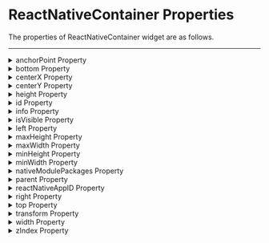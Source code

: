                                


ReactNativeContainer Properties
===============================

The properties of ReactNativeContainer widget are as follows.

* * *


<details close markdown="block"><summary>anchorPoint Property</summary> 

* * *

Specifies the anchor point of the widget-bounds rectangle by using the ReactNativeContainer widget's coordinate space.

### Syntax
```

anchorPoint
```

### Type

JSObject

### Read/Write

Read + Write

### Remarks

The value for this property is a JavaScript dictionary object with the keys **x** and **y**. The values for the x and y keys are floating-point numbers ranging from 0 to 1. All geometric manipulations to the widget occur about the specified point. For example, applying a rotation transform to a widget with the default anchor point causes the ReactNativeContainer widget to rotate around its center.

The default value for this property is center ( {"x":0.5, "y":0.5} ), that represents the center of the widgets bounds rectangle. The behavior is undefined if the values are outside the range zero (0) to one (1).

### Example

```

Form1.widget1.anchorPoint = {
    "x": 0.5,
    "y": 0.5
};
```

### Available in the IDE

Yes

### Platform Availability

*   iOS
*   Android

* * *

</details>
<details close markdown="block"><summary>bottom Property</summary>

* * *

This property determines the bottom edge of the widget and is measured from the bottom bounds of the parent container.

The bottom property determines the position of the bottom edge of the ReactNativeContainer widget’s bounding box. The value may be set using DP (Device Independent Pixels), Percentage, or Pixels. In freeform layout, the distance is measured from the bottom edge of the parent container. In flow-vertical layout, the value is ignored. In flow-horizontal layout, the value is ignored.

The bottom property is used only if the Height property is not provided.

### Syntax

bottom

### Type

String

### Read/Write

Read + Write

### Remarks

The property determines the bottom edge of the ReactNativeContainer widget and is measured from the bottom bounds of the parent container.

If the layoutType is set as voltmx.flex.FLOW\_VERTICAL, the bottom property is measured from the top-edge of the bottom sibling widget. The vertical space between two widgets is measured from bottom of the top sibling widget and the top of the bottom sibling widget.

### Example

```

//Sample code to set the bottom property for widgets by using DP, Percentage and Pixels.
frmHome.widgetID.bottom = "50dp";

frmHome.widgetID.bottom = "10%";

frmHome.widgetID.bottom = "10px";
```

### Available in the IDE

Yes

### Platform Availability

*   iOS
*   Android

* * *

</details>
<details close markdown="block"><summary>centerX Property</summary>

* * *

This property determines the center of a ReactNativeContainer widget measured from the left bounds of the parent container.

The centerX property determines the horizontal center of the ReactNativeContainer widget’s bounding box. The value may be set by using DP (Device Independent Pixels), Percentage, or Pixels. In free-form layout, the distance is measured from the left-edge of the parent container. In flow-vertical layout, the distance is measured from the left-edge of the parent container. In flow-horizontal layout, the distance is measured from the right-edge of the previous sibling widget in the hierarchy.

### Syntax

centerX

### Type
```

String
```

### Read/Write

Read + Write

### Remarks

If the layoutType is set as voltmx.flex.FLOW\_HORIZONTAL, the centerX property is measured from the right-edge of the left sibling widget.

### Example

```

//Sample code to set the centerX property for widgets by using DP, Percentage and Pixels.
frmHome.widgetID.centerX = "50dp";

frmHome.widgetID.centerX = "10%";

frmHome.widgetID.centerX = "10px";
```

### Available in the IDE

Yes

### Platform Availability

*   iOS
*   Android

* * *

</details>
<details close markdown="block"><summary>centerY Property</summary>

* * *

This property determines the center of a ReactNativeContainer widget measured from the top bounds of the parent container.

The centerY Property determines the vertical center of the widget’s bounding box. The value may be set by using DP (Device Independent Pixels), Percentage, or Pixels. In free-form layout, the distance is measured from the top-edge of the parent container. In flow-horizontal layout, the distance is measured from the top-edge of the parent container. In flow-vertical layout, the distance is measured from the bottom-edge of the previous sibling widget in the hierarchy.

### Syntax
```

centerY
```

### Type

String

### Read/Write

Read + Write

### Remarks

If the layoutType is set as voltmx.flex.FLOW\_VERTICAL, the centerY property is measured from bottom-edge of the top sibling widget.

### Example

```

//Sample code to set the centerY property for widgets by using DP, Percentage and Pixels.
frmHome.widgetID.centerY = "50dp";

frmHome.widgetID.centerY = "10%";

frmHome.widgetID.centerY = "10px";
```

### Available in the IDE

Yes

### Platform Availability

*   iOS
*   Android

* * *

</details>
<details close markdown="block"><summary>height Property</summary>

* * *

This property determines the height of the widget, and is measured along the y-axis.

The height property determines the height of the ReactNativeContainer widget’s bounding box. The value may be set by using DP (Device Independent Pixels), Percentage, or Pixels. For supported widgets, the height may be derived from either the widget or container’s contents by setting the height to Preferred.

### Syntax
```

height
```

### Type

Number, String, and Constant

### Read/Write

Read + Write

### Remarks

The available measurement options are as follows:

*   %: Specifies the values in percentage relative to the parent dimensions.
*   px: Specifies the values in terms of device hardware pixels.
*   dp: Specifies the values in terms of device independent pixels.
*   default: Specifies the default value of the widget.
*   voltmx.flex.USE\_PREFERED\_SIZE: When this option is specified, the layout uses the preferred height of the ReactNativeContainer widget as height and the preferred size of the ReactNativeContainer widget is determined by the widget, and may vary between platforms.

### Example

```

/*Sample code to set the height property for ReactNativeContainer widget by using DP, Percentage and Pixels.*/  
  
frmHome.reactnativecontainer1.height = "50dp";
  
frmHome.reactnativecontainer1.height = "10%";

frmHome.reactnativecontainer1.height = "10px";

```

### Available in the IDE

Yes

### Platform Availability

*   iOS
*   Android

* * *

</details>
<details close markdown="block"><summary>id Property</summary>

* * *

id is a unique identifier of ReactNativeContainer consisting of alpha-numeric characters. Every ReactNativeContainer should have a unique id within an application.

### Syntax
```

id
```

### Type

String - \[Mandatory\]

### Read/Write

Read-only

### Example

```

//Defining properties for ReactNativeContainer widget on a FlexForm
function addWidgetstestfrm() {
    var reactnativecontainer1 = new voltmx.ui.ReactNativeContainer({
        "id": "reactnativecontainer1",
        "top": "19dp",
        "left": "43dp",
        "width": "304dp",
        "height": "251dp",
        "zIndex": 1,
        "isVisible": true,
        "clipBounds": true,
        "reactNativeAppID": "reactNativeSampleApp",
        "layoutType": voltmx.flex.FREE_FORM
    }, {
        "padding": [0, 0, 0, 0]
    }, {});
    reactnativecontainer1.setDefaultUnit(voltmx.flex.DP);
    reactnativecontainer1.add();
    testfrm.add(
        reactnativecontainer1);
}

function testfrmGlobals() {
    var MenuId = [];
    testfrm = new voltmx.ui.Form2({
        "id": "testfrm",
        "width": "50dp",
        "height": "30dp",
        "zIndex": 1,
        "zoomScale": 22,
        "minZoomScale": 1.0,
        "maxZoomScale": 1.0,
        "layoutType": voltmx.flex.FREE_FORM,
        "addWidgets": addWidgetstestfrm
    }, {
        "padding": [0, 0, 0, 0],
        "displayOrientation": constants.FORM_DISPLAY_ORIENTATION_PORTRAIT,
        "paddingInPixel": false
    }, {
        "retainScrollPosition": true

    });
    testfrm.setDefaultUnit(voltmx.flex.PX);
}
```

Available in the IDE

Yes

### Platform Availability

*   iOS
*   Android

* * *

</details>
<details close markdown="block"><summary>info Property</summary>

* * *

A custom JSObject with the key value pairs that a developer can use to store the context with the widget. This will help in avoiding the globals to most part of the programming.

### Syntax
```

info
```

### Type

JSObject

### Read/Write

Read + Write

### Remarks

> **_Note:_** This is a **non-Constructor** property. You cannot set this property through widget constructor. But you can read and write data to it.

The info property can hold any JSObject. After assigning the JSObject to info property, the JSObject should not be modified. For example,

```

var inf = {
    a: "hello"
};
widget.info = inf; //works
widget.info.a = "hello world";
//This will not update the widget info a property to hello world. 
//widget.info.a will have old value as hello.
```

### Example

```

//Sample code to set the info property of a ReactNativeContainer widget.  
  
frmRNativeC.myRNativeC.info={
   key: "ReactNativeContainerName"
};  
//Reading info of the ReactNativeContainer widget.
alert("ReactNativeContainer widget info is ::" +frmRNativeC.myRNativeC.info);

```

### Available in the IDE

No

### Platform Availability

*   iOS
*   Android

* * *

</details>
<details close markdown="block"><summary>isVisible Property</summary>

* * *

This property controls the visibility of a widget on the ReactNativeContainer.

### Syntax
```

isVisible
```

### Type

Boolean

### Read/Write

Read + Write

### Remarks

The default value of this property is true.

### Example

```

//Sample code to set the isVisible property of a ReactNativeContainer widget.  
  
frmRNativeC.myRNativeC.isVisible=true;
```

### Available in the IDE

Yes

### Platform Availability

*   iOS
*   Android

* * *

</details>
<details close markdown="block"><summary>left Property</summary>

* * *

This property determines the lower left corner edge of the ReactNativeContainer widget and is measured from the left bounds of the parent container.

The left property determines the position of the left edge of the ReactNativeContainer widget’s bounding box. The value may be set by using DP (Device Independent Pixels), Percentage, or Pixels. In free-form layout, the distance is measured from the left-edge of the parent container. In flow-vertical layout, the distance is measured from the left-edge of the parent container. In flow-horizontal layout, the distance is measured from the right-edge of the previous sibling widget in the hierarchy.

### Syntax
```

left
```

### Type

String

### Read/Write

Read + Write

### Remarks

If the layoutType is set as voltmx.flex.FLOW\_HORIZONTAL, the left property is measured from right edge of the left sibling widget.

### Example

```

//Sample code to set the left property for widgets by using DP, Percentage and Pixels.
frmHome.widgetID.left = "50dp";

frmHome.widgetID.left = "10%";

frmHome.widgetID.left = "10px";
```

### Available in the IDE

Yes

### Platform Availability

*   iOS
*   Android

* * *

</details>
<details close markdown="block"><summary>maxHeight Property</summary>

* * *

This property specifies the maximum height of the ReactNativeContainer widget and is applicable only when the height property is not specified.

The maxHeight property determines the maximum height of the ReactNativeContainer widget’s bounding box. The value may be set by using DP (Device Independent Pixels), Percentage, or Pixels. The maxHeight value overrides the preferred, or autogrow height, if the maxHeight is less than the derived content height of the ReactNativeContainer widget.

### Syntax
```

maxHeight
```

### Type

Number

### Read/Write

Read + Write

### Example

```

//Sample code to set the maxHeight property for widgets by using DP, Percentage and Pixels.
frmHome.widgetID.maxHeight = "50dp";

frmHome.widgetID.maxHeight = "10%";

frmHome.widgetID.maxHeight = "10px";
```

### Platform Availability

*   Available in IDE
*   iOS, Android

* * *

</details>
<details close markdown="block"><summary>maxWidth Property</summary>

* * *

This property specifies the maximum width of the ReactNativeContainer widget and is applicable only when the width property is not specified.

The Width property determines the maximum width of the ReactNativeContainer widget’s bounding box. The value may be set by using DP (Device Independent Pixels), Percentage, or Pixels. The maxWidth value overrides the preferred, or autogrow” width, if the maxWidth is less than the derived content width of the ReactNativeContainer widget.

### Syntax
```

maxWidth
```

### Type

Number

### Read/Write

Read + Write

### Example

```

//Sample code to set the maxWidth property for widgets by using DP, Percentage and Pixels.
frmHome.widgetID.maxWidth = "50dp";

frmHome.widgetID.maxWidth = "10%";

frmHome.widgetID.maxWidth = "10px";
```

### Available in the IDE

Yes

### Platform Availability

*   iOS
*   Android

* * *

</details>
<details close markdown="block"><summary>minHeight Property</summary>

* * *

This property specifies the minimum height of the ReactNativeContainer widget and is applicable only when the height property is not specified.

The minHeight property determines the minimum height of the ReactNativeContainer widget’s bounding box. The value may be set by using DP (Device Independent Pixels), Percentage, or Pixels. The minHeight value overrides the preferred, or autogrow height, if the minHeight is larger than the derived content height of the ReactNativeContainer widget.

### Syntax
```

minHeight
```

### Type

Number

### Read/Write

Read + Write

### Example

```

//Sample code to set the minHeight property for widgets by using DP, Percentage and Pixels.
frmHome.widgetID.minHeight = "50dp";

frmHome.widgetID.minHeight = "10%";

frmHome.widgetID.minHeight = "10px";
```

### Available in the IDE

Yes

### Platform Availability

*   iOS
*   Android

* * *

</details>
<details close markdown="block"><summary>minWidth Property</summary>

* * *

This property specifies the minimum width of the ReactNativeContainer widget and is applicable only when the width property is not specified.

The minWidth property determines the minimum width of the ReactNativeContainer widget’s bounding box. The value may be set by using DP (Device Independent Pixels), Percentage, or Pixels. The minWidth value overrides the preferred, or autogrow width, if the minWidth is larger than the derived content width of the widget.

### Syntax
```

minWidth
```

### Type

Number

### Read/Write

Read-only

### Example

```

//Sample code to set the minWidth property for widgets by using DP, Percentage and Pixels.
frmHome.widgetID.minWidth = "50dp";

frmHome.widgetID.minWidth = "10%";

frmHome.widgetID.minWidth = "10px";
```

### Platform Availability

*   Available in IDE
*   iOS, Android

* * *

</details>
<details close markdown="block"><summary>nativeModulePackages Property</summary>

* * *

If the embedded React Native app contains Native modules, then those modules are listed through the nativeModulePackages Property.

> **_Note:_** You can refer the getPackages Method of MainApplication.java of ReactNative app to know exactly which Native modules are being added (the MainReactPackage Native module is added by default).

> **_Note:_** You must specify fully qualified names of the class (for example, **com.package.class**).

### Syntax
```

nativeModulePackages
```

### Type

JSArray of Strings

### Read/Write

Read + Write

### Config Bucket

pspConfig

### Example

```

//Sample code to set the nativeModulePackages property for ReactNativeContainer widget.  
  
frmHome.reactnativecontainer1.nativeModulePackages=["com.org.class1", "com.org.class2", "a.b.c.one"];
```

### Platform Availability

*   Android

* * *

</details>
<details close markdown="block"><summary>parent Property</summary>

* * *

Helps you access the parent of the ReactNativeContainer widget. If the ReactNativeContainer widget is not part of the widget hierarchy, the parent property returns null.

### Syntax
```

parent
```

### Read/Write

Read only

### Remarks

> **_Note:_** The property works for the ReactNativeContainer widget whether it is placed inside a FlexContainer, a Form, or an HBox.

### Example

```

function func() {

    voltmx.print("The parent of the widget" + JSON.stringify(Form1.widgetID.parent));

}
```

### Platform Availability

*   Not Available in IDE
*   iOS, Android

* * *

</details>
<details close markdown="block"><summary>reactNativeAppID Property</summary>

* * *

The app name of the React Native project, which is mentioned in the app.json file located at the root folder of the React Native app folder.

> **_Note:_** If the React Native Container is already displayed, then setting the new _reactNativeAppID_ property will not reflect the changes immediately; it is reflected when the container is shown again.

### Syntax
```

reactNativeAppID
```

Type

String

### Read/Write

Read + Write

### Config Bucket

basicConfig

### Example

```

//Sample code to set the reactNativeAppID property for ReactNativeContainer widget.  
  
frmHome.reactnativecontainer1.reactNativeAppID="reactNativeSampleApp";
```

Platform Availability

*   iOS
*   Android

* * *

</details>
<details close markdown="block"><summary>right Property</summary>

* * *

This property determines the lower-right corner of the ReactNativeContainer widget and is measured from the right bounds of the parent container.

The right property determines the position of the right edge of the ReactNativeContainer widget’s bounding box. The value may be set by using DP (Device Independent Pixels), Percentage, or Pixels. In free-form layout, the distance is measured from the left edge of the parent container. In flow-vertical layout, the value is ignored. In flow-horizontal layout, the value is ignored.

The right property is used only if the width property is not provided.

### Syntax
```

right
```

### Type

String

### Read/Write

Read + Write

### Remarks

If the layoutType is set as voltmx.flex.FLOW\_HORIZONTAL, the right property is measured from the left-edge of the right sibling widget. The horizontal space between two widgets is measured from right of the left sibling widget and left of the right sibling widget.

### Example

```

//Sample code to set the right property for widgets by using DP, Percentage and Pixels.
frmHome.widgetID.right = "50dp";

frmHome.widgetID.right = "10%";

frmHome.widgetID.right = "10px";
```

### Platform Availability

*   Available in IDE
*   iOS, Android

* * *

</details>
<details close markdown="block"><summary>top Property</summary>

* * *

This property determines the top-edge of the ReactNativeContainer widget and measured from the top bounds of the parent container.

The top property determines the position of the top edge of the ReactNativeContainer widget’s bounding box. The value may be set by using DP (Device Independent Pixels), Percentage, or Pixels. In free-form layout, the distance is measured from the top-edge of the parent container. In flow-vertical layout, the distance is measured from the bottom-edge of the previous sibling widget in the hierarchy. In flow-horizontal layout, the distance is measured from the left-edge of the parent container.

### Syntax
```

top
```

### Type

String

### Read/Write

Read + Write

### Remarks

If the layoutType is set as voltmx.flex.FLOW\_VERTICAL, the top property is measured from the bottom-edge of the top sibling widget. The vertical space between two widgets is measured from bottom of the top sibling widget and top of the bottom sibling widget.

### Example

```

//Sample code to set the top property for widgets by using DP, Percentage and Pixels.
frmHome.widgetID.top = "50dp";

frmHome.widgetID.top = "10%";

frmHome.widgetID.top = "10px";
```

### Platform Availability

*   Available in IDE
*   iOS, Android

* * *

</details>
<details close markdown="block"><summary>transform Property</summary>

* * *

Contains an animation transformation that can be used to animate the ReactNativeContainer widget.

### Syntax
```

transform
```

### Type

JSObject

### Read/Write

Read + Write

### Remarks

This property is set to the identify transform by default. Any transformations applied to the widget occur relative to the ReactNativeContainer widget's anchor point. The transformation contained in this property must be created by using the [voltmx.ui.makeAffineTransform](../../../Iris/iris_api_dev_guide/content/voltmx.ui_functions.md#makeAffi) function.

### Example

This example uses a Button widget, but the principle remains the same for the ReactNativeContainer widget.

```

//Animation sample
var newTransform = voltmx.ui.makeAffineTransform();
newTransform.translate3D(223, 12, 56);

//translates by 223 xAxis,12 in yAxis,56 in zAxis
widget.transform = newTransform;
```

### Platform Availability

*   Available in IDE
*   iOS, Android

* * *

</details>
<details close markdown="block"><summary>width Property</summary>

* * *

This property determines the width of the ReactNativeContainer widget and is measured along the x-axis.

The width property determines the width of the ReactNativeContainer widget’s bounding box. The value may be set by using DP (Device Independent Pixels), Percentage, or Pixels. For supported widgets, the width may be derived from either the widget or container’s contents by setting the width to Preferred.

### Syntax
```

width
```

### Type

Number, String, and Constant

### Read/Write

Read + Write

### Remarks

Following are the options that can be used as units of width:

*   %: Specifies the values in percentage relative to the parent dimensions.
*   px: Specifies the values in terms of device hardware pixels.
*   dp: Specifies the values in terms of device independent pixels.
*   default: Specifies the default value of the widget.
*   voltmx.flex.USE\_PREFERED\_SIZE: When this option is specified, the layout uses preferred width of the widget as width and preferred size of the widget is determined by the widget and may varies between platforms.

Example

```

//Sample code to set the width property for widgets by using DP, Percentage and Pixels.
frmHome.widgetID.width = "50dp";

frmHome.widgetID.width = "10%";

frmHome.widgetID.width = "10px";
```

### Available in the IDE

Yes

### Platform Availability

*   Available in IDE
*   iOS, Android

* * *

</details>
<details close markdown="block"><summary>zIndex Property</summary>

This property specifies the stack order of the ReactNativeContainer widget. A ReactNativeContainer with a higher zIndex is always in front of a widget with a lower ReactNativeContainer.

The zIndex property is used to set the stack, or layer order of a ReactNativeContainer widget. Widgets with higher values will appear “over”, or “on top of” widgets with lower values. Widgets layered over other widgets will override any interaction events tied to widgets beneath. Modifying the zIndex does not modify the order of the widgets in the Volt MX Iris hierarchy, inside of a flexContainer or form. zIndex accepts both negative and positive values.

### Syntax
```

zIndex
```

### Type

Number

### Read/Write

Read + Write

### Remarks

The default value for this property is 1.

> **_Note:_** Modifying the zIndex does not modify the order of the widgets inside the ReactNativeContainer. If zIndex is same for group of overlapping widgets then the widget order decides the order of overlapping. The last added widget is displayed on top.

### Example

```

//Sample code to set the zIndex property for widgets.  
frmHome.widgetID.zIndex = 300;
```

### Platform Availability

*   Available in IDE
*   iOS, Android

* * *

